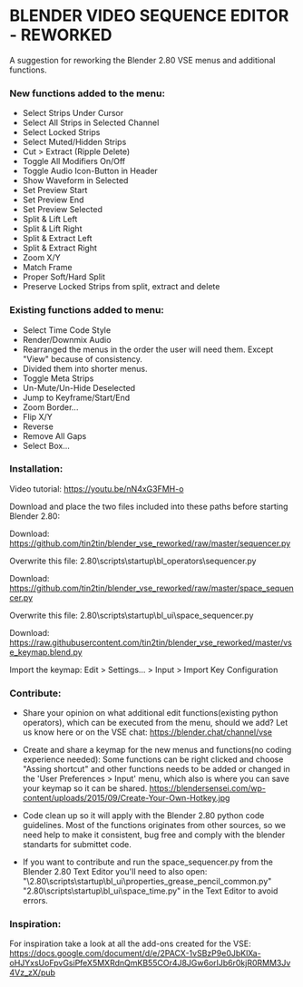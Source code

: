 # BLENDER VIDEO SEQUENCE EDITOR - REWORKED

A suggestion for reworking the Blender 2.80 VSE menus and additional functions.

### New functions added to the menu:

- Select Strips Under Cursor
- Select All Strips in Selected Channel
- Select Locked Strips
- Select Muted/Hidden Strips
- Cut > Extract (Ripple Delete)
- Toggle All Modifiers On/Off
- Toggle Audio Icon-Button in Header
- Show Waveform in Selected
- Set Preview Start
- Set Preview End
- Set Preview Selected
- Split & Lift Left
- Split & Lift Right
- Split & Extract Left
- Split & Extract Right
- Zoom X/Y
- Match Frame
- Proper Soft/Hard Split
- Preserve Locked Strips from split, extract and delete


### Existing functions added to menu:

- Select Time Code Style
- Render/Downmix Audio
- Rearranged the menus in the order the user will need them. Except "View" because of consistency.
- Divided them into shorter menus.
- Toggle Meta Strips
- Un-Mute/Un-Hide Deselected
- Jump to Keyframe/Start/End
- Zoom Border...
- Flip X/Y
- Reverse
- Remove All Gaps
- Select Box...


### Installation:

Video tutorial: https://youtu.be/nN4xG3FMH-o

Download and place the two files included into these paths before starting Blender 2.80:

Download: https://github.com/tin2tin/blender_vse_reworked/raw/master/sequencer.py

Overwrite this file: 2.80\scripts\startup\bl_operators\sequencer.py


Download: https://github.com/tin2tin/blender_vse_reworked/raw/master/space_sequencer.py

Overwrite this file: 2.80\scripts\startup\bl_ui\space_sequencer.py


Download: https://raw.githubusercontent.com/tin2tin/blender_vse_reworked/master/vse_keymap.blend.py

Import the keymap: Edit > Settings... > Input > Import Key Configuration 

### Contribute:

- Share your opinion on what additional edit functions(existing python operators), which can be executed from the menu, should we add?
Let us know here or on the VSE chat: https://blender.chat/channel/vse

- Create and share a keymap for the new menus and functions(no coding experience needed):
Some functions can be right clicked and choose "Assing shortcut" and other functions needs to be added or changed in the 'User Preferences > Input' menu, which also is where you can save your keymap so it can be shared.
https://blendersensei.com/wp-content/uploads/2015/09/Create-Your-Own-Hotkey.jpg

- Code clean up so it will apply with the Blender 2.80 python code guidelines. Most of the functions originates from other sources, so we need help to make it consistent, bug free and comply with the blender standarts for submittet code.

- If you want to contribute and run the space_sequencer.py from the Blender 2.80
Text Editor you'll need to also open: 
"\2.80\scripts\startup\bl_ui\properties_grease_pencil_common.py"
"2.80\scripts\startup\bl_ui\space_time.py"
in the Text Editor to avoid errors.


### Inspiration:

For inspiration take a look at all the add-ons created for the VSE: 
https://docs.google.com/document/d/e/2PACX-1vSBzP9e0JbKlXa-oHJYxsUoFpvGsiPfeX5MXRdnQmKB55COr4J8JGw6orlJb6r0kjR0RMM3Jv4Vz_zX/pub


